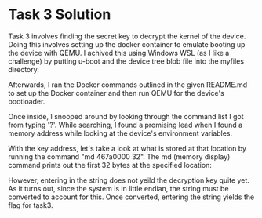 # Task 3 Solution
Task 3 involves finding the secret key to decrypt the kernel of the device. Doing this involves setting up the docker container to emulate booting up the device with QEMU. I achived this using Windows WSL (as I like a challenge) by putting u-boot and the device tree blob file into the myfiles directory. 

Afterwards, I ran the Docker commands outlined in the given README.md to set up the Docker container and then run QEMU for the device's bootloader.

Once inside, I snooped around by looking through the command list I got from typing '?'. While searching, I found a promising lead when I found a memory address while looking at the device's environment variables. 

With the key address, let's take a look at what is stored at that location by running the command "md 467a0000 32". The md (memory display) command prints out the first 32 bytes at the specified location:  

However, entering in the string does not yeild the decryption key quite yet. As it turns out, since the system is in little endian, the string must be converted to account for this. Once converted, entering the string yields the flag for task3.  
